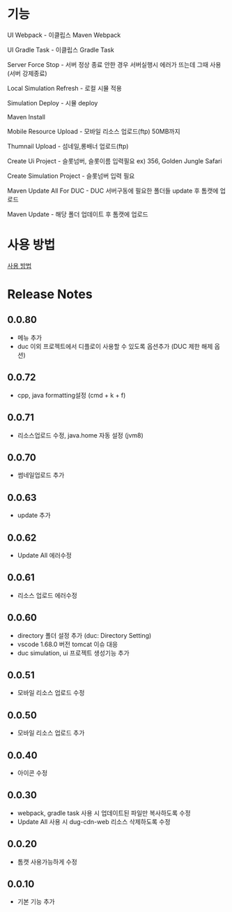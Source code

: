 # 기능
UI Webpack - 이클립스 Maven Webpack

UI Gradle Task - 이클립스 Gradle Task

Server Force Stop - 서버 정상 종료 안한 경우 서버실행시 에러가 뜨는데 그때 사용(서버 강제종료)

Local Simulation Refresh - 로컬 시뮬 적용

Simulation Deploy - 시뮬 deploy

Maven Install

Mobile Resource Upload - 모바일 리소스 업로드(ftp) 50MB까지

Thumnail Upload - 섬네일,롱배너 업로드(ftp)

Create Ui Project - 슬롯넘버, 슬롯이름 입력필요 ex) 356, Golden Jungle Safari

Create Simulation Project - 슬롯넘버 입력 필요

Maven Update All For DUC - DUC 서버구동에 필요한 폴더들 update 후 톰캣에 업로드

Maven Update - 해당 폴더 업데이트 후 톰캣에 업로드 

# 사용 방법
[사용 방법](https://studio-g.atlassian.net/wiki/spaces/slotduc/pages/731545942/VS+Code+Extension)

# Release Notes
## 0.0.80
- 메뉴 추가
- duc 이외 프로젝트에서 디플로이 사용할 수 있도록 옵션추가 (DUC 제한 해제 옵션)
## 0.0.72
- cpp, java formatting설정 (cmd + k + f)
## 0.0.71
- 리소스업로드 수정, java.home 자동 설정 (jvm8)
## 0.0.70
- 썸네일업로드 추가
## 0.0.63
- update 추가 
## 0.0.62
- Update All 에러수정
## 0.0.61
- 리소스 업로드 에러수정
## 0.0.60
- directory 폴더 설정 추가 (duc: Directory Setting)
- vscode 1.68.0 버전 tomcat 이슈 대응
- duc simulation, ui 프로젝트 생성기능 추가
## 0.0.51
- 모바일 리소스 업로드 수정
## 0.0.50
- 모바일 리소스 업로드 추가
## 0.0.40
- 아이콘 수정
  
## 0.0.30
- webpack, gradle task 사용 시 업데이트된 파일만 복사하도록 수정
- Update All 사용 시 dug-cdn-web 리소스 삭제하도록 수정
  
## 0.0.20
- 톰캣 사용가능하게 수정
  
## 0.0.10
- 기본 기능 추가
